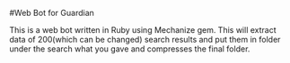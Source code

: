 #Web Bot for Guardian 
  
   This is a web bot written in Ruby using Mechanize gem. This will extract data of 200(which can be changed) search results and put them in folder under the search what you gave and compresses the final folder.